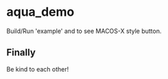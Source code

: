 # aqua_demo

Build/Run 'example' and to see MACOS-X style button.

## Finally

Be kind to each other!
